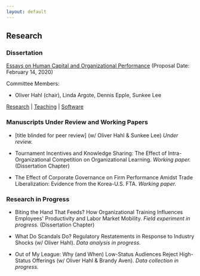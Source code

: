 ```yaml
---
layout: default
---
```


## Research

### **Dissertation**

[Essays on Human Capital and Organizational Performance](https://www.cmu.edu/tepper/programs/phd/program/assets/proposal-abstracts/2020-organizational-behavior-and-theory-park-sae-seul-proposal-abstract.pdf)
(Proposal Date: February 14, 2020)

Committee Members: 
- Oliver Hahl (chair), Linda Argote, Dennis Epple, Sunkee Lee

[Research](./research.html) | [Teaching](./teaching.html) | [Software](./software.html)

### **Manuscripts Under Review and Working Papers**

* [title blinded for peer review] (w/ Oliver Hahl & Sunkee Lee) _Under review._

* Tournament Incentives and Knowledge Sharing: The Effect of Intra-Organizational Competition on Organizational Learning. _Working paper._ (Dissertation Chapter)

* The Effect of Corporate Governance on Firm Performance Amidst Trade Liberalization: Evidence from the Korea-U.S. FTA. _Working paper._

### **Research in Progress**

* Biting the Hand That Feeds? How Organizational Training Influences Employees' Productivity and Labor Market Mobility. _Field experiment in progress._ (Dissertation Chapter)

* What Do Scandals Do? Regulatory Restatements in Response to Industry Shocks (w/ Oliver Hahl). _Data analysis in progress._

* Out of My League: Why (and When) Low-Status Audiences Reject High-Status Offerings (w/ Oliver Hahl & Brandy Aven). _Data collection in progress._

